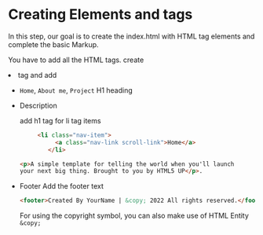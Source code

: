 # Creating Elements and tags

In this step, our goal is to create the index.html with HTML tag elements and complete the basic Markup. 

You have to add all the HTML tags.
create <li> tag and add  

- `Home`, `About me`, `Project` H1 heading 
- Description 

    add h1 tag for li tag items 
    ```html
         <li class="nav-item">
              <a class="nav-link scroll-link">Home</a>
            </li>
    ```
    ```html
    <p>A simple template for telling the world when you'll launch
    your next big thing. Brought to you by HTML5 UP</p>.
    ```
- Footer
    Add the footer text 
    ```html
    <footer>Created By YourName | &copy; 2022 All rights reserved.</footer>
    ```
    For using the copyright symbol, you can also make use of HTML Entity `&copy;`